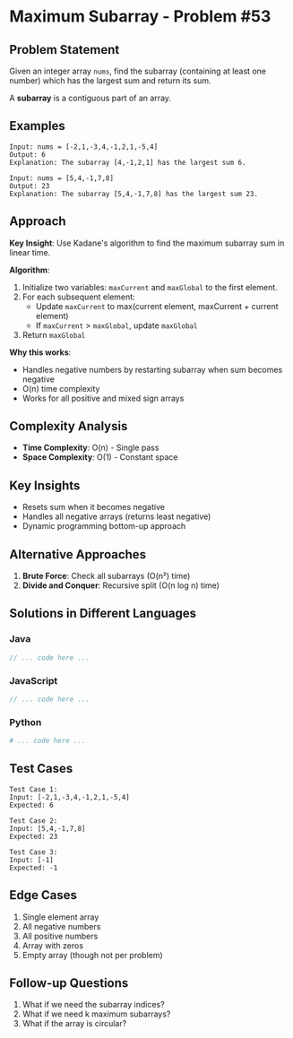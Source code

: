 # Maximum Subarray - Problem #53

## Problem Statement
Given an integer array `nums`, find the subarray (containing at least one number) which has the largest sum and return its sum.

A **subarray** is a contiguous part of an array.

## Examples
```
Input: nums = [-2,1,-3,4,-1,2,1,-5,4]
Output: 6
Explanation: The subarray [4,-1,2,1] has the largest sum 6.

Input: nums = [5,4,-1,7,8]
Output: 23
Explanation: The subarray [5,4,-1,7,8] has the largest sum 23.
```

## Approach
**Key Insight**: Use Kadane's algorithm to find the maximum subarray sum in linear time.

**Algorithm**:
1. Initialize two variables: `maxCurrent` and `maxGlobal` to the first element.
2. For each subsequent element:
   - Update `maxCurrent` to max(current element, maxCurrent + current element)
   - If `maxCurrent` > `maxGlobal`, update `maxGlobal`
3. Return `maxGlobal`

**Why this works**:
- Handles negative numbers by restarting subarray when sum becomes negative
- O(n) time complexity
- Works for all positive and mixed sign arrays

## Complexity Analysis
- **Time Complexity**: O(n) - Single pass
- **Space Complexity**: O(1) - Constant space

## Key Insights
- Resets sum when it becomes negative
- Handles all negative arrays (returns least negative)
- Dynamic programming bottom-up approach

## Alternative Approaches
1. **Brute Force**: Check all subarrays (O(n²) time)
2. **Divide and Conquer**: Recursive split (O(n log n) time)

## Solutions in Different Languages

### Java
```java
// ... code here ...
```

### JavaScript
```javascript
// ... code here ...
```

### Python
```python
# ... code here ...
```

## Test Cases
```
Test Case 1:
Input: [-2,1,-3,4,-1,2,1,-5,4]
Expected: 6

Test Case 2:
Input: [5,4,-1,7,8]
Expected: 23

Test Case 3:
Input: [-1]
Expected: -1
```

## Edge Cases
1. Single element array
2. All negative numbers
3. All positive numbers
4. Array with zeros
5. Empty array (though not per problem)

## Follow-up Questions
1. What if we need the subarray indices?
2. What if we need k maximum subarrays?
3. What if the array is circular?
